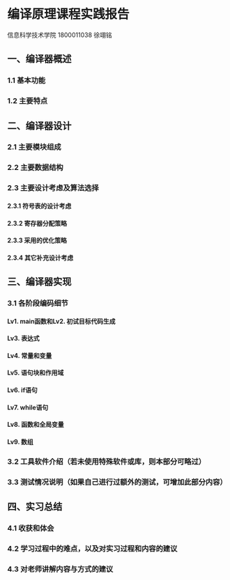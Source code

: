 # 编译原理课程实践报告

信息科学技术学院 1800011038 徐翊铭

## 一、编译器概述

### 1.1 基本功能

### 1.2 主要特点

## 二、编译器设计

### 2.1 主要模块组成

### 2.2 主要数据结构

### 2.3 主要设计考虑及算法选择

#### 2.3.1 符号表的设计考虑

#### 2.3.2 寄存器分配策略

#### 2.3.3 采用的优化策略

#### 2.3.4 其它补充设计考虑

## 三、编译器实现

### 3.1 各阶段编码细节

#### Lv1. main函数和Lv2. 初试目标代码生成

#### Lv3. 表达式

#### Lv4. 常量和变量

#### Lv5. 语句块和作用域

#### Lv6. if语句

#### Lv7. while语句

#### Lv8. 函数和全局变量

#### Lv9. 数组

### 3.2 工具软件介绍（若未使用特殊软件或库，则本部分可略过）

### 3.3 测试情况说明（如果自己进行过额外的测试，可增加此部分内容）

## 四、实习总结

### 4.1 收获和体会

### 4.2 学习过程中的难点，以及对实习过程和内容的建议

### 4.3 对老师讲解内容与方式的建议
